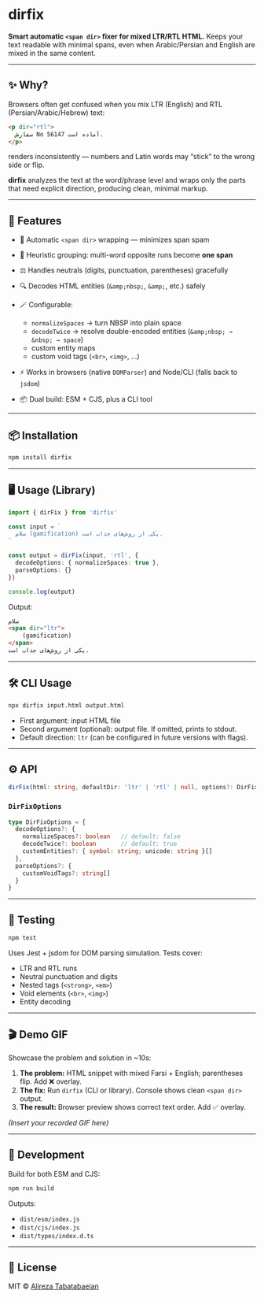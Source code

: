 # dirfix

**Smart automatic `<span dir>` fixer for mixed LTR/RTL HTML.**
Keeps your text readable with minimal spans, even when Arabic/Persian and English are mixed in the same content.

---

## ✨ Why?

Browsers often get confused when you mix LTR (English) and RTL (Persian/Arabic/Hebrew) text:

```html
<p dir="rtl">
  سفارش No 56147 آماده است.
</p>
```

renders inconsistently — numbers and Latin words may “stick” to the wrong side or flip.

**dirfix** analyzes the text at the word/phrase level and wraps only the parts that need explicit direction, producing clean, minimal markup.

---

## 🚀 Features

* 🔄 Automatic `<span dir>` wrapping — minimizes span spam
* 🧠 Heuristic grouping: multi-word opposite runs become **one span**
* ⚖️ Handles neutrals (digits, punctuation, parentheses) gracefully
* 🔍 Decodes HTML entities (`&amp;nbsp;`, `&amp;`, etc.) safely
* 🪄 Configurable:

    * `normalizeSpaces` → turn NBSP into plain space
    * `decodeTwice` → resolve double-encoded entities (`&amp;nbsp; → &nbsp; → space`)
    * custom entity maps
    * custom void tags (`<br>`, `<img>`, …)
* ⚡ Works in browsers (native `DOMParser`) and Node/CLI (falls back to `jsdom`)
* 📦 Dual build: ESM + CJS, plus a CLI tool

---

## 📦 Installation

```bash
npm install dirfix
```

---

## 🖥 Usage (Library)

```ts
import { dirFix } from 'dirfix'

const input = `
  سلام (gamification) یکی از روش‌های جذاب است.
`

const output = dirFix(input, 'rtl', {
  decodeOptions: { normalizeSpaces: true },
  parseOptions: {}
})

console.log(output)
```

Output:

```html
سلام 
<span dir="ltr">
    (gamification)
</span>
یکی از روش‌های جذاب است.
```

---

## 🛠 CLI Usage

```bash
npx dirfix input.html output.html
```

* First argument: input HTML file
* Second argument (optional): output file. If omitted, prints to stdout.
* Default direction: `ltr` (can be configured in future versions with flags).

---

## ⚙️ API

```ts
dirFix(html: string, defaultDir: 'ltr' | 'rtl' | null, options?: DirFixOptions): string
```

### `DirFixOptions`

```ts
type DirFixOptions = {
  decodeOptions?: {
    normalizeSpaces?: boolean   // default: false
    decodeTwice?: boolean       // default: true
    customEntities?: { symbol: string; unicode: string }[]
  },
  parseOptions?: {
    customVoidTags?: string[]
  }
}
```

---

## 🧪 Testing

```bash
npm test
```

Uses Jest + jsdom for DOM parsing simulation. Tests cover:

* LTR and RTL runs
* Neutral punctuation and digits
* Nested tags (`<strong>`, `<em>`)
* Void elements (`<br>`, `<img>`)
* Entity decoding

---

## 🎬 Demo GIF

Showcase the problem and solution in \~10s:

1. **The problem:** HTML snippet with mixed Farsi + English; parentheses flip. Add ❌ overlay.
2. **The fix:** Run `dirfix` (CLI or library). Console shows clean `<span dir>` output.
3. **The result:** Browser preview shows correct text order. Add ✅ overlay.

*(Insert your recorded GIF here)*

---

## 🔧 Development

Build for both ESM and CJS:

```bash
npm run build
```

Outputs:

* `dist/esm/index.js`
* `dist/cjs/index.js`
* `dist/types/index.d.ts`

---

## 📜 License

MIT © [Alireza Tabatabaeian](https://github.com/Alireza-Tabatabaeian)
